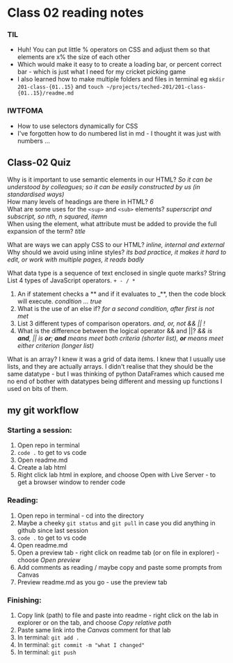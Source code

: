 # Class 02 reading notes

### TIL

- Huh! You can put little % operators on CSS and adjust them so that elements are x% the size of each other
- Which would make it easy to to create a loading bar, or percent correct bar - which is just what I need for my cricket picking game
- I also learned how to make multiple folders and files in terminal eg `mkdir 201-class-{01..15}` and `touch ~/projects/teched-201/201-class-{01..15}/readme.md`

### IWTFOMA

- How to use selectors dynamically for CSS
- I've forgotten how to do numbered list in md - I thought it was just with numbers ...

## Class-02 Quiz

Why is it important to use semantic elements in our HTML? _So it can be understood by colleagues; so it can be easily constructed by us (in standardised ways)_  
How many levels of headings are there in HTML? _6_  
What are some uses for the `<sup>` and `<sub>` elements? _superscript and subscript, so nth, n squared, itemn_  
When using the <abbr> element, what attribute must be added to provide the full expansion of the term? _title_

What are ways we can apply CSS to our HTML? _inline, internal and external_  
Why should we avoid using inline styles? _its bad practice, it makes it hard to edit, or work with multiple pages, it reads badly_

What data type is a sequence of text enclosed in single quote marks? String  
List 4 types of JavaScript operators. `+ - / *`

1. An if statement checks a ** and if it evaluates to \_**, then the code block will execute. _condition ... true_
2. What is the use of an else if? _for a second condition, after first is not met_
3. List 3 different types of comparison operators. _and, or, not && || !_
4. What is the difference between the logical operator && and ||? _&& is **and**, || is **or**; **and** means meet both criteria (shorter list), **or** means meet either criterion (longer list)_

What is an array? I knew it was a grid of data items. I knew that I usually use lists, and they are actually arrays. I didn't realise that they should be the same datatype - but I was thinking of python DataFrames which caused me no end of bother with datatypes being different and messing up functions I used on bits of them.

## my git workflow

### Starting a session:

1. Open repo in terminal
2. `code .` to get to vs code
3. Open readme.md
4. Create a lab html
5. Right click lab html in explore, and choose Open with Live Server - to get a browser window to render code

### Reading:

1. Open repo in terminal - cd into the directory
2. Maybe a cheeky `git status` and `git pull` in case you did anything in github since last session
3. `code .` to get to vs code
4. Open readme.md
5. Open a preview tab - right click on readme tab (or on file in explorer) - choose _Open preview_
6. Add comments as reading / maybe copy and paste some prompts from Canvas
7. Preview readme.md as you go - use the preview tab

### Finishing:

1. Copy link (path) to file and paste into readme - right click on the lab in explorer or on the tab, and choose _Copy relative path_
2. Paste same link into the _Canvas_ comment for that lab
3. In terminal: `git add . `
4. In terminal: `git commit -m "what I changed"`
5. In terminal: `git push`
